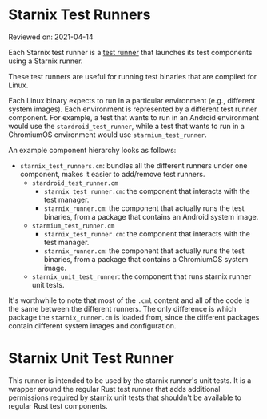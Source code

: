 # Starnix Test Runners

Reviewed on: 2021-04-14

Each Starnix test runner is a [test runner][test-runner] that launches its test components
using a Starnix runner.

These test runners are useful for running test binaries that are compiled for Linux.

Each Linux binary expects to run in a particular environment (e.g., different system images). Each
environment is represented by a different test runner component. For example, a test that wants to
run in an Android environment would use the `stardroid_test_runner`, while a test that wants to run
in a ChromiumOS environment would use `starmium_test_runner`.

An example component hierarchy looks as follows:

  * `starnix_test_runners.cm`: bundles all the different runners under one component, makes it
                               easier to add/remove test runners.
    * `stardroid_test_runner.cm`
      * `starnix_test_runner.cm`: the component that interacts with the test manager.
      * `starnix_runner.cm`: the component that actually runs the test binaries, from
	      	             a package that contains an Android system image.
    * `starmium_test_runner.cm`
      * `starnix_test_runner.cm`: the component that interacts with the test manager.
      * `starnix_runner.cm`: the component that actually runs the test binaries, from
	      		     a package that contains a ChromiumOS system image.
    * `starnix_unit_test_runner`: the component that runs starnix runner unit tests.

It's worthwhile to note that most of the `.cml` content and all of the code is the same between the
different runners. The only difference is which package the `starnix_runner.cm` is loaded from,
since the different packages contain different system images and configuration.

# Starnix Unit Test Runner

This runner is intended to be used by the starnix runner's unit tests. It is a
wrapper around the regular Rust test runner that adds additional permissions
required by starnix unit tests that shouldn't be available to regular Rust test
components.

[test-runner]: ../README.md